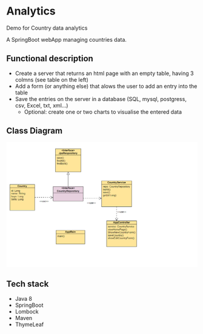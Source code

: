 # Analytics
Demo for Country data analytics

A SpringBoot webApp managing countries data.

## Functional description
* Create a server that returns an html page with an empty table, having 3 colmns (see table on the left)
* Add a form (or anything else) that alows the user to add an entry into the table
* Save the entries on the server in a database (SQL, mysql, postgress, csv, Excel, txt, xml…)
    * Optional: create one or two charts to visualise the entered data

## Class Diagram
![analytics class diagram](https://github.com/Anasss/analytics/blob/main/class-diagram.png)


## Tech stack
* Java 8
* SpringBoot
* Lombock
* Maven
* ThymeLeaf
